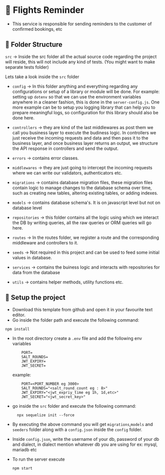 # 📲 Flights Reminder

- This service is responsible for sending reminders to the customer of confirmed bookings, etc

## 📂 Folder Structure

`src` -> Inside the src folder all the actual source code regarding the project will reside, this will not include any kind of tests. (You might want to make separate tests folder)

Lets take a look inside the `src` folder

- `config` -> In this folder anything and everything regarding any configurations or setup of a library or module will be done. For example: setting up `dotenv` so that we can use the environment variables anywhere in a cleaner fashion, this is done in the `server-config.js`. One more example can be to setup you logging library that can help you to prepare meaningful logs, so configuration for this library should also be done here.

- `controllers` -> they are kind of the last middlewares as post them we call you business layer to execute the budiness logic. In controllers we just receive the incoming requests and data and then pass it to the business layer, and once business layer returns an output, we structure the API response in controllers and send the output.

- `errors` -> contains error classes.

- `middlewares` -> they are just going to intercept the incoming requests where we can write our validators, authenticators etc.

- `migrations` -> contains database migration files, these migration files contain logic to manage changes to the database schema over time, such as creating new tables, altering existing tables, or adding indexes.

- `models` -> contains database schema's. It is on javascript level but not on database level

- `repositories` -> this folder contains all the logic using which we interact the DB by writing queries, all the raw queries or ORM queries will go here.

- `routes` -> In the routes folder, we register a route and the corresponding middleware and controllers to it.

- `seeds` -> Not required in this project and can be used to feed some initial values in database.

- `services` -> contains the buiness logic and interacts with repositories for data from the database

- `utils` -> contains helper methods, utility functions etc.

## 🥇 Setup the project

- Download this template from github and open it in your favourite text editor.
- Go inside the folder path and execute the following command:

```
npm install
```

- In the root directory create a `.env` file and add the following env variables
  ```
      PORT=
      SALT_ROUNDS=
      JWT_EXPIRY=
      JWT_SECRET=
  ```
  example:
  ```
      PORT=<PORT_NUMBER eg 3000>
      SALT_ROUNDS="<salt_round_count eg : 8>"
      JWT_EXPIRY="<jwt_expriy_time eg 1h, 1d,etc>"
      JWT_SECRET="<jwt_secret_key>"
  ```
- go inside the `src` folder and execute the following command:
  ```
    npx sequelize init --force
  ```
- By executing the above command you will get `migrations`,`models` and `seeders` folder along with a `config.json` inside the `config` folder.
- Inside `config.json`, write the username of your db, password of your db and dialect, in dialect mention whatever db you are using for ex: mysql, mariadb etc

- To run the server execute

  ```
  npm start
  ```
